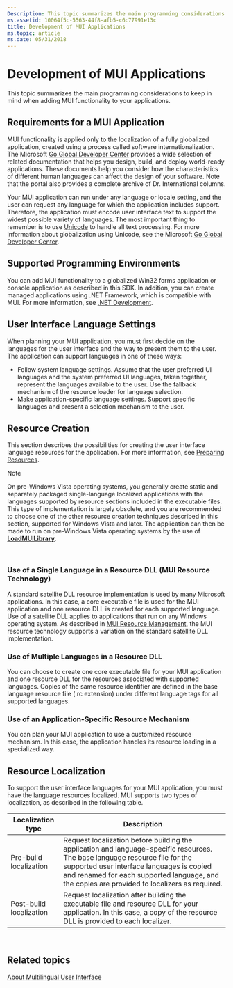 ```yaml
---
Description: This topic summarizes the main programming considerations to keep in mind when adding MUI functionality to your applications.
ms.assetid: 10064f5c-5563-44f8-afb5-c6c77991e13c
title: Development of MUI Applications
ms.topic: article
ms.date: 05/31/2018
---
```


# Development of MUI Applications

This topic summarizes the main programming considerations to keep in mind when adding MUI functionality to your applications.

## Requirements for a MUI Application

MUI functionality is applied only to the localization of a fully globalized application, created using a process called software internationalization. The Microsoft [Go Global Developer Center](https://msdn.microsoft.com/goglobal) provides a wide selection of related documentation that helps you design, build, and deploy world-ready applications. These documents help you consider how the characteristics of different human languages can affect the design of your software. Note that the portal also provides a complete archive of Dr. International columns.

Your MUI application can run under any language or locale setting, and the user can request any language for which the application includes support. Therefore, the application must encode user interface text to support the widest possible variety of languages. The most important thing to remember is to use [Unicode](unicode.md) to handle all text processing. For more information about globalization using Unicode, see the Microsoft [Go Global Developer Center](https://msdn.microsoft.com/goglobal).

## Supported Programming Environments

You can add MUI functionality to a globalized Win32 forms application or console application as described in this SDK. In addition, you can create managed applications using .NET Framework, which is compatible with MUI. For more information, see [.NET Development](/previous-versions/ff361664(v=vs.100)).

## User Interface Language Settings

When planning your MUI application, you must first decide on the languages for the user interface and the way to present them to the user. The application can support languages in one of these ways:

-   Follow system language settings. Assume that the user preferred UI languages and the system preferred UI languages, taken together, represent the languages available to the user. Use the fallback mechanism of the resource loader for language selection.
-   Make application-specific language settings. Support specific languages and present a selection mechanism to the user.

## Resource Creation

This section describes the possibilities for creating the user interface language resources for the application. For more information, see [Preparing Resources](preparing-resources.md).

> [!Note]  
> On pre-Windows Vista operating systems, you generally create static and separately packaged single-language localized applications with the languages supported by resource sections included in the executable files. This type of implementation is largely obsolete, and you are recommended to choose one of the other resource creation techniques described in this section, supported for Windows Vista and later. The application can then be made to run on pre-Windows Vista operating systems by the use of [**LoadMUILibrary**](/windows/desktop/api/Muiload/nf-muiload-loadmuilibrarya).

 

### Use of a Single Language in a Resource DLL (MUI Resource Technology)

A standard satellite DLL resource implementation is used by many Microsoft applications. In this case, a core executable file is used for the MUI application and one resource DLL is created for each supported language. Use of a satellite DLL applies to applications that run on any Windows operating system. As described in [MUI Resource Management](mui-resource-management.md), the MUI resource technology supports a variation on the standard satellite DLL implementation.

### Use of Multiple Languages in a Resource DLL

You can choose to create one core executable file for your MUI application and one resource DLL for the resources associated with supported languages. Copies of the same resource identifier are defined in the base language resource file (.rc extension) under different language tags for all supported languages.

### Use of an Application-Specific Resource Mechanism

You can plan your MUI application to use a customized resource mechanism. In this case, the application handles its resource loading in a specialized way.

## Resource Localization

To support the user interface languages for your MUI application, you must have the language resources localized. MUI supports two types of localization, as described in the following table.



| Localization type       | Description                                                                                                                                                                                                                                                                |
|-------------------------|----------------------------------------------------------------------------------------------------------------------------------------------------------------------------------------------------------------------------------------------------------------------------|
| Pre-build localization  | Request localization before building the application and language-specific resources. The base language resource file for the supported user interface languages is copied and renamed for each supported language, and the copies are provided to localizers as required. |
| Post-build localization | Request localization after building the executable file and resource DLL for your application. In this case, a copy of the resource DLL is provided to each localizer.                                                                                                     |



 

## Related topics

<dl> <dt>

[About Multilingual User Interface](about-multilingual-user-interface.md)
</dt> </dl>

 

 